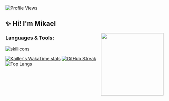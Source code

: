 ![Profile Views](https://komarev.com/ghpvc/?username=kaillr)

## ✨ Hi! I'm Mikael
<img align="right" height="200px" src="https://github.com/user-attachments/assets/2e4c593f-5dee-4584-b04e-95c886dda9ce">

### Languages & Tools:

<picture>
    <source media="(prefers-color-scheme: dark)" srcset="https://skillicons.dev/icons?i=nodejs%2Cjs%2Chtml%2Ccss%2Cmd%2Cmysql%2Cgit%2Cgithub%2Cgithubactions%2Cnginx%2Ccloudflare%2Cpy%2Craspberrypi%2Clinux%2Cvscode%2Cfigma%2Cps%2Cai%2Cpr%2Cae%2Cxd&perline=15&theme=dark">
    <source media="(prefers-color-scheme: light)" srcset="https://skillicons.dev/icons?i=nodejs%2Cjs%2Chtml%2Ccss%2Cmd%2Cmysql%2Cgit%2Cgithub%2Cgithubactions%2Cnginx%2Ccloudflare%2Cpy%2Craspberrypi%2Clinux%2Cvscode%2Cfigma%2Cps%2Cai%2Cpr%2Cae%2Cxd&perline=15&theme=light">
    <img alt="skillicons">
</picture>

[![Kailler's WakaTime stats](https://github-readme-stats.vercel.app/api/wakatime?username=Kailler&theme=dark)](https://wakatime.com/@Kailler)
[![GitHub Streak](https://streak-stats.demolab.com/?user=kaillr&theme=dark)](https://git.io/streak-stats)
![Top Langs](https://github-readme-stats.vercel.app/api/top-langs/?username=kaillr&layout=compact&theme=dark)

